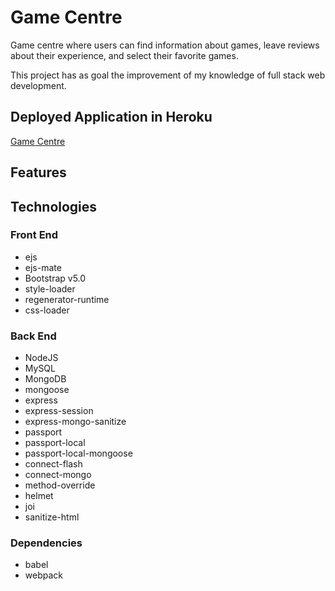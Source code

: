 # Game Centre

Game centre where users can find information about games, leave reviews about their experience, and select their favorite games.

This project has as goal the improvement of my knowledge of full stack web development.

## Deployed Application in Heroku
[Game Centre]()

## Features

## Technologies
### Front End
- ejs
- ejs-mate
- Bootstrap v5.0
- style-loader
- regenerator-runtime
- css-loader
### Back End
- NodeJS
- MySQL
- MongoDB
- mongoose
- express
- express-session
- express-mongo-sanitize
- passport
- passport-local
- passport-local-mongoose
- connect-flash
- connect-mongo
- method-override
- helmet
- joi
- sanitize-html

### Dependencies
- babel
- webpack